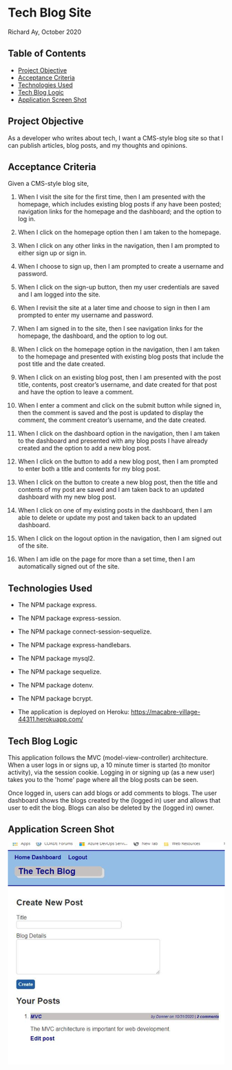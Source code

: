 # Tech Blog Site 

Richard Ay, October 2020

## Table of Contents
* [Project Objective](#project-objective)
* [Acceptance Criteria](#acceptance-criteria)
* [Technologies Used](#technologies-used)
* [Tech Blog Logic](#tech-blog-logic)
* [Application Screen Shot](#application-screen-shot)


## Project Objective
As a developer who writes about tech, I want a CMS-style blog site so that I can publish articles, blog posts, 
and my thoughts and opinions.

## Acceptance Criteria
Given a CMS-style blog site,

1) When I visit the site for the first time, then I am presented with the homepage, which includes existing blog posts if any have been posted; navigation links for the homepage and the dashboard; and the option to log in.

2) When I click on the homepage option then I am taken to the homepage.

3) When I click on any other links in the navigation, then I am prompted to either sign up or sign in.

4) When I choose to sign up, then I am prompted to create a username and password.

5) When I click on the sign-up button, then my user credentials are saved and I am logged into the site.

6) When I revisit the site at a later time and choose to sign in then I am prompted to enter my username and password.

7) When I am signed in to the site, then I see navigation links for the homepage, the dashboard, and the option to log out.

8) When I click on the homepage option in the navigation, then I am taken to the homepage and presented with existing blog posts that include the post title and the date created.

9) When I click on an existing blog post, then I am presented with the post title, contents, post creator’s username, and date created for that post and have the option to leave a comment.

10) When I enter a comment and click on the submit button while signed in, then the comment is saved and the post is updated to display the comment, the comment creator’s username, and the date created.

11) When I click on the dashboard option in the navigation, then I am taken to the dashboard and presented with any blog posts I have already created and the option to add a new blog post.

12) When I click on the button to add a new blog post, then I am prompted to enter both a title and contents for my blog post.

13) When I click on the button to create a new blog post, then the title and contents of my post are saved and I am taken back to an updated dashboard with my new blog post.

14) When I click on one of my existing posts in the dashboard, then I am able to delete or update my post and taken back to an updated dashboard.

15) When I click on the logout option in the navigation, then I am signed out of the site.

16) When I am idle on the page for more than a set time, then I am automatically signed out of the site.

## Technologies Used
* The NPM package express.
* The NPM package express-session.
* The NPM package connect-session-sequelize.
* The NPM package express-handlebars.
* The NPM package mysql2.
* The NPM package sequelize.
* The NPM package dotenv.
* The NPM package bcrypt.

* The application is deployed on Heroku: https://macabre-village-44311.herokuapp.com/

## Tech Blog Logic
This application follows the MVC (model-view-controller) architecture. When a user logs in or signs up, a 10 minute timer is started (to monitor activity), via the session cookie.  Logging in or signing up (as a new user) takes you to the 'home' page where all the blog posts can be seen.

Once logged in, users can add blogs or add comments to blogs.  The user dashboard shows the blogs created by the (logged in) user and allows that user to edit the blog.  Blogs can also be deleted by the (logged in) owner.


## Application Screen Shot
![Tech Blog Image](./screen-capture.jpg)